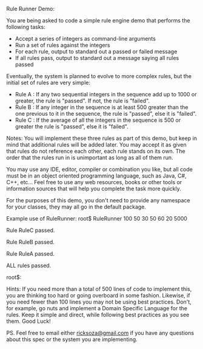 Rule Runner Demo:

You are being asked to code a simple rule engine demo that performs the following tasks:
*  Accept a series of integers as command-line arguments
*  Run a set of rules against the integers
*  For each rule, output to standard out a passed or failed message
*  If all rules pass, output to standard out a message saying all rules passed
 
Eventually, the system is planned to evolve to more complex rules, but the initial set of rules are very simple:
*  Rule A : If any two sequential integers in the sequence add up to 1000 or greater, the rule is "passed". If not, the rule is "failed".
*  Rule B : If any integer in the sequence is at least 500 greater than the one previous to it in the sequence, the rule is "passed", else it is "failed".
*  Rule C : If the average of all the integers in the sequence is 500 or greater the rule is "passed", else it is "failed".
 
Notes:
You will implement these three rules as part of this demo, but keep in mind that additional rules will be added later. You may accept it as given that rules do not reference each other, each rule stands on its own. The order that the rules run in is unimportant as long as all of them run.

You may use any IDE, editor, compiler or combination you like, but all code must be in an object oriented programming language, such as Java, C#, C++, etc...  Feel free to use any web resources, books or other tools or information sources that will help you complete the task more quickly.

For the purposes of this demo, you don't need to provide any namespace for your classes, they may all go in the default package.
 
Example use of RuleRunner:
  root$ RuleRunner 100 50 30 50 60 20 5000
  
  Rule RuleC passed.
  
  Rule RuleB passed.
  
  Rule RuleA passed.
  
  ALL rules passed.
  
  root$:

Hints:
If you need more than a total of 500 lines of code to implement this, you are thinking too hard or going overboard in some fashion. Likewise, if you need fewer than 100 lines you may not be using best practices. Don't, for example, go nuts and implement a Domain Specific Language for the rules. Keep it simple and direct, while following best practices as you see them.
Good Luck!


PS. Feel free to email either ricksoza@gmail.com if you have any questions about this spec or the system you are implementing.
